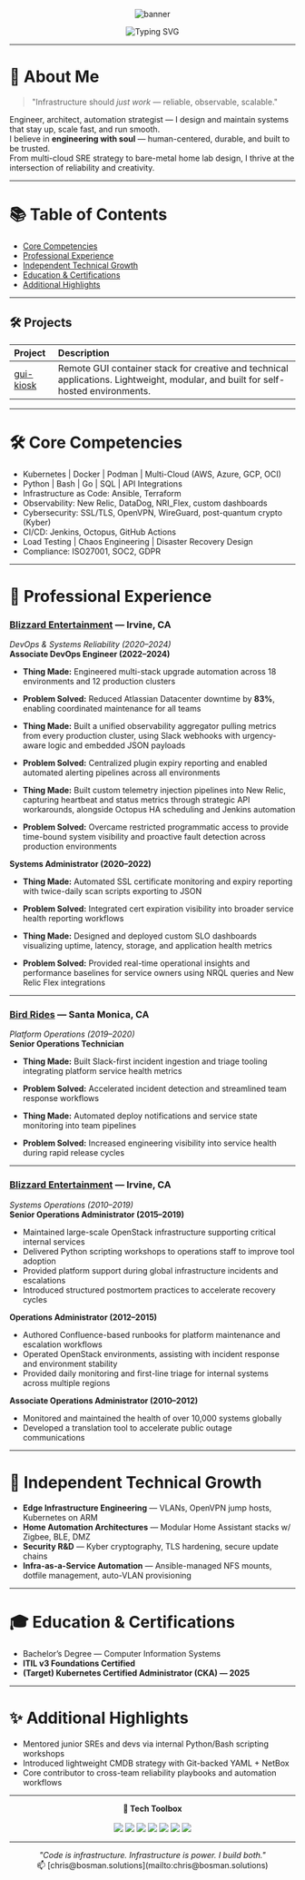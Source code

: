 <p align="center">
  <img src="https://capsule-render.vercel.app/api?type=waving&color=FF6F61&height=200&section=header&text=Christopher%20R.%20Bosman&fontSize=38&fontAlignY=35&fontColor=CBA6F7&desc=Systems%20Reliability%20Architect%20%7C%20Infrastructure%20Strategist&descAlignY=55&descAlign=50&fontAlign=50" alt="banner"/>
</p>

<p align="center">
  <img src="https://readme-typing-svg.demolab.com?font=VT323&size=42&pause=1000&color=CBA6F7&center=true&vCenter=true&width=1000&lines=Platform+Engineer;Human-Centered+Systems+Designer;Engineer+%7C+Architect+%7C+Builder;Creative+Infrastructure+Specialist" alt="Typing SVG" />
</p>

---

# 📜 About Me

> "Infrastructure should *just work* — reliable, observable, scalable."

Engineer, architect, automation strategist — I design and maintain systems that stay up, scale fast, and run smooth.  
I believe in **engineering with soul** — human-centered, durable, and built to be trusted.  
From multi-cloud SRE strategy to bare-metal home lab design, I thrive at the intersection of reliability and creativity.

---

# 📚 Table of Contents
- [Core Competencies](#-core-competencies)
- [Professional Experience](#-professional-experience)
- [Independent Technical Growth](#-independent-technical-growth)
- [Education & Certifications](#-education--certifications)
- [Additional Highlights](#-additional-highlights)

---

## 🛠️ Projects

| Project | Description |
|:--------|:------------|
| [gui-kiosk](https://github.com/bosman-solutions/gui-kiosk) | Remote GUI container stack for creative and technical applications. Lightweight, modular, and built for self-hosted environments. |

---

# 🛠 Core Competencies

- Kubernetes | Docker | Podman | Multi-Cloud (AWS, Azure, GCP, OCI)
- Python | Bash | Go | SQL | API Integrations
- Infrastructure as Code: Ansible, Terraform
- Observability: New Relic, DataDog, NRI_Flex, custom dashboards
- Cybersecurity: SSL/TLS, OpenVPN, WireGuard, post-quantum crypto (Kyber)
- CI/CD: Jenkins, Octopus, GitHub Actions
- Load Testing | Chaos Engineering | Disaster Recovery Design
- Compliance: ISO27001, SOC2, GDPR

---

# 💼 Professional Experience

### [**Blizzard Entertainment**](https://www.blizzard.com/) — Irvine, CA  
*DevOps & Systems Reliability (2020–2024)*  
**Associate DevOps Engineer (2022–2024)**  
- **Thing Made:** Engineered multi-stack upgrade automation across 18 environments and 12 production clusters  
- **Problem Solved:** Reduced Atlassian Datacenter downtime by **83%**, enabling coordinated maintenance for all teams  

- **Thing Made:** Built a unified observability aggregator pulling metrics from every production cluster, using Slack webhooks with urgency-aware logic and embedded JSON payloads  
- **Problem Solved:** Centralized plugin expiry reporting and enabled automated alerting pipelines across all environments  

- **Thing Made:** Built custom telemetry injection pipelines into New Relic, capturing heartbeat and status metrics through strategic API workarounds, alongside Octopus HA scheduling and Jenkins automation  
- **Problem Solved:** Overcame restricted programmatic access to provide time-bound system visibility and proactive fault detection across production environments  

**Systems Administrator (2020–2022)**  
- **Thing Made:** Automated SSL certificate monitoring and expiry reporting with twice-daily scan scripts exporting to JSON  
- **Problem Solved:** Integrated cert expiration visibility into broader service health reporting workflows  

- **Thing Made:** Designed and deployed custom SLO dashboards visualizing uptime, latency, storage, and application health metrics  
- **Problem Solved:** Provided real-time operational insights and performance baselines for service owners using NRQL queries and New Relic Flex integrations  

---

### [**Bird Rides**](https://www.bird.co/) — Santa Monica, CA  
*Platform Operations (2019–2020)*  
**Senior Operations Technician**  
- **Thing Made:** Built Slack-first incident ingestion and triage tooling integrating platform service health metrics  
- **Problem Solved:** Accelerated incident detection and streamlined team response workflows  

- **Thing Made:** Automated deploy notifications and service state monitoring into team pipelines  
- **Problem Solved:** Increased engineering visibility into service health during rapid release cycles  

---

### [**Blizzard Entertainment**](https://www.blizzard.com/) — Irvine, CA  
*Systems Operations (2010–2019)*  
**Senior Operations Administrator (2015–2019)**  
- Maintained large-scale OpenStack infrastructure supporting critical internal services  
- Delivered Python scripting workshops to operations staff to improve tool adoption  
- Provided platform support during global infrastructure incidents and escalations  
- Introduced structured postmortem practices to accelerate recovery cycles  

**Operations Administrator (2012–2015)**  
- Authored Confluence-based runbooks for platform maintenance and escalation workflows  
- Operated OpenStack environments, assisting with incident response and environment stability  
- Provided daily monitoring and first-line triage for internal systems across multiple regions  

**Associate Operations Administrator (2010–2012)**  
- Monitored and maintained the health of over 10,000 systems globally  
- Developed a translation tool to accelerate public outage communications

---

# 🧠 Independent Technical Growth

- **Edge Infrastructure Engineering** — VLANs, OpenVPN jump hosts, Kubernetes on ARM
- **Home Automation Architectures** — Modular Home Assistant stacks w/ Zigbee, BLE, DMZ
- **Security R&D** — Kyber cryptography, TLS hardening, secure update chains
- **Infra-as-a-Service Automation** — Ansible-managed NFS mounts, dotfile management, auto-VLAN provisioning

---

# 🎓 Education & Certifications

- Bachelor’s Degree — Computer Information Systems  
- **ITIL v3 Foundations Certified**  
- **(Target) Kubernetes Certified Administrator (CKA) — 2025**

---

# ✨ Additional Highlights

- Mentored junior SREs and devs via internal Python/Bash scripting workshops  
- Introduced lightweight CMDB strategy with Git-backed YAML + NetBox  
- Core contributor to cross-team reliability playbooks and automation workflows

---

<p align="center">
  <b>🧰 Tech Toolbox</b><br/><br/>
  <img src="https://img.shields.io/badge/-Python-05122A?style=flat&logo=python" />
  <img src="https://img.shields.io/badge/-Bash-4EAA25?style=flat&logo=gnu-bash&logoColor=white" />
  <img src="https://img.shields.io/badge/-Docker-2496ED?style=flat&logo=docker&logoColor=white" />
  <img src="https://img.shields.io/badge/-Kubernetes-326CE5?style=flat&logo=kubernetes&logoColor=white" />
  <img src="https://img.shields.io/badge/-Ansible-E00?style=flat&logo=ansible&logoColor=white" />
  <img src="https://img.shields.io/badge/-Terraform-7B42BC?style=flat&logo=terraform" />
  <img src="https://img.shields.io/badge/-WireGuard-88171A?style=flat&logo=wireguard" />
</p>

---

<p align="center">
  <em>"Code is infrastructure. Infrastructure is power. I build both."</em><br/>
  📫 [chris@bosman.solutions](mailto:chris@bosman.solutions)
</p>

